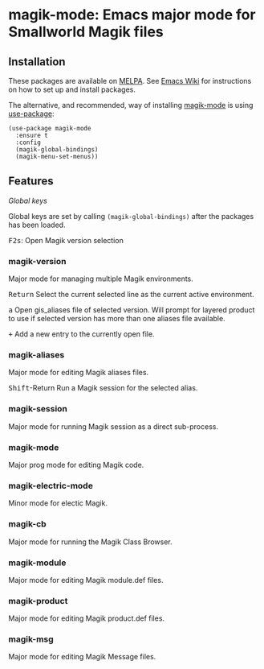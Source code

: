 # magik-mode: Emacs major mode for Smallworld Magik files

## Installation

These packages are available on [MELPA](https://melpa.org/). 
See [Emacs Wiki](https://www.emacswiki.org/emacs/InstallingPackages) for instructions on how to set up and install packages.

The alternative, and recommended, way of installing [magik-mode](https://github.com/roadrunner1776/magik) is using [use-package](https://github.com/jwiegley/use-package):
``` emacs-lisp
(use-package magik-mode
  :ensure t
  :config
  (magik-global-bindings)
  (magik-menu-set-menus))
```

## Features

*Global keys*

Global keys are set by calling `(magik-global-bindings)` after the packages has been loaded.

<kbd>F2</kbd><kbd>s</kbd>: Open Magik version selection

### magik-version

Major mode for managing multiple Magik environments.

<kbd>Return</kbd> Select the current selected line as the current active environment.

<kbd>a</kbd> Open gis_aliases file of selected version. Will prompt for layered product to use if selected version has more than one aliases file available.

<kbd>+</kbd> Add a new entry to the currently open file.

### magik-aliases

Major mode for editing Magik aliases files.

<kbd>Shift</kbd>-</kbd>Return</kbd> Run a Magik session for the selected alias.

### magik-session

Major mode for running Magik session as a direct sub-process.

### magik-mode

Major prog mode for editing Magik code.

### magik-electric-mode

Minor mode for electic Magik.

### magik-cb

Major mode for running the Magik Class Browser.

### magik-module

Major mode for editing Magik module.def files.

### magik-product

Major mode for editing Magik product.def files.

### magik-msg

Major mode for editing Magik Message files.

